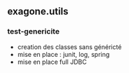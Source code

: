 ## exagone.utils

### test-genericite
- creation des classes sans généricté 
- mise en place : junit, log, spring
- mise en place full JDBC